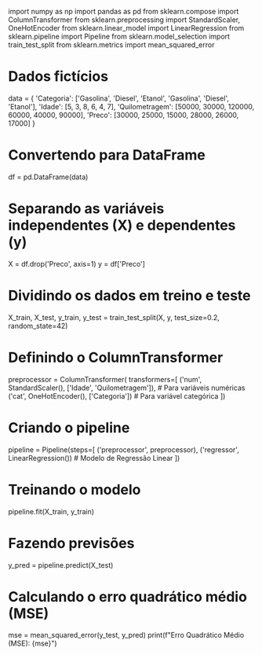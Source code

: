 import numpy as np
import pandas as pd
from sklearn.compose import ColumnTransformer
from sklearn.preprocessing import StandardScaler, OneHotEncoder
from sklearn.linear_model import LinearRegression
from sklearn.pipeline import Pipeline
from sklearn.model_selection import train_test_split
from sklearn.metrics import mean_squared_error

# Dados fictícios
data = {
    'Categoria': ['Gasolina', 'Diesel', 'Etanol', 'Gasolina', 'Diesel', 'Etanol'],
    'Idade': [5, 3, 8, 6, 4, 7],
    'Quilometragem': [50000, 30000, 120000, 60000, 40000, 90000],
    'Preco': [30000, 25000, 15000, 28000, 26000, 17000]
}

# Convertendo para DataFrame
df = pd.DataFrame(data)

# Separando as variáveis independentes (X) e dependentes (y)
X = df.drop('Preco', axis=1)
y = df['Preco']

# Dividindo os dados em treino e teste
X_train, X_test, y_train, y_test = train_test_split(X, y, test_size=0.2, random_state=42)

# Definindo o ColumnTransformer
preprocessor = ColumnTransformer(
    transformers=[
        ('num', StandardScaler(), ['Idade', 'Quilometragem']),  # Para variáveis numéricas
        ('cat', OneHotEncoder(), ['Categoria'])  # Para variável categórica
    ])

# Criando o pipeline
pipeline = Pipeline(steps=[
    ('preprocessor', preprocessor),
    ('regressor', LinearRegression())  # Modelo de Regressão Linear
])

# Treinando o modelo
pipeline.fit(X_train, y_train)

# Fazendo previsões
y_pred = pipeline.predict(X_test)

# Calculando o erro quadrático médio (MSE)
mse = mean_squared_error(y_test, y_pred)
print(f"Erro Quadrático Médio (MSE): {mse}")
